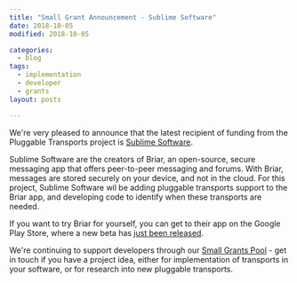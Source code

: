 ```yaml
---
title: "Small Grant Announcement - Sublime Software"
date: 2018-10-05
modified: 2018-10-05

categories:
  - blog
tags:
  - implementation
  - developer
  - grants
layout: posts

---
```

We're very pleased to announce that the latest recipient of funding from the Pluggable Transports project is [Sublime Software](https://briarproject.org).

Sublime Software are the creators of Briar, an open-source, secure messaging app that offers peer-to-peer messaging and forums. With Briar, messages are stored securely on your device, and not in the cloud. For this project, Sublime Software wil be adding pluggable transports support to the Briar app, and developing code to identify when these transports are needed.

If you want to try Briar for yourself, you can get to their app on the Google Play Store, where a new beta has [just been released](https://play.google.com/store/apps/details?id=org.briarproject.briar.android).

We're continuing to support developers through our [Small Grants Pool](https://www.surveymonkey.com/r/pluggabletransports) - get in touch if you have a project idea, either for implementation of transports in your software, or for research into new pluggable transports.